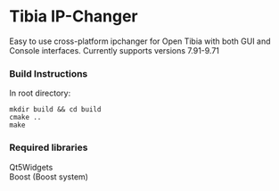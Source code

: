# Tibia IP-Changer

Easy to use cross-platform ipchanger for Open Tibia with both GUI and Console interfaces. Currently supports versions 7.91-9.71

### Build Instructions
In root directory:
```
mkdir build && cd build
cmake ..
make
```

### Required libraries
Qt5Widgets<br />
Boost (Boost system)
